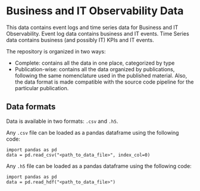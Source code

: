 # Business and IT Observability Data

This data contains event logs and time series data for Business and IT Observability. Event log data contains business and IT events. Time Series data contains business (and possibly IT) KPIs and IT events.

The repository is organized in two ways:
- Complete: contains all the data in one place, categorized by type
- Publication-wise: contains all the data organized by publications, following the same nomenclature used in the published material. Also, the data format is made compatible with the source code pipeline for the particular publication.

## Data formats
Data is available in two formats: `.csv` and `.h5`.  

Any `.csv` file can be loaded as a pandas dataframe using the following code:
```
import pandas as pd
data = pd.read_csv("<path_to_data_file>", index_col=0)
```

Any `.h5` file can be loaded as a pandas dataframe using the following code:
```
import pandas as pd
data = pd.read_hdf("<path_to_data_file>")
```
